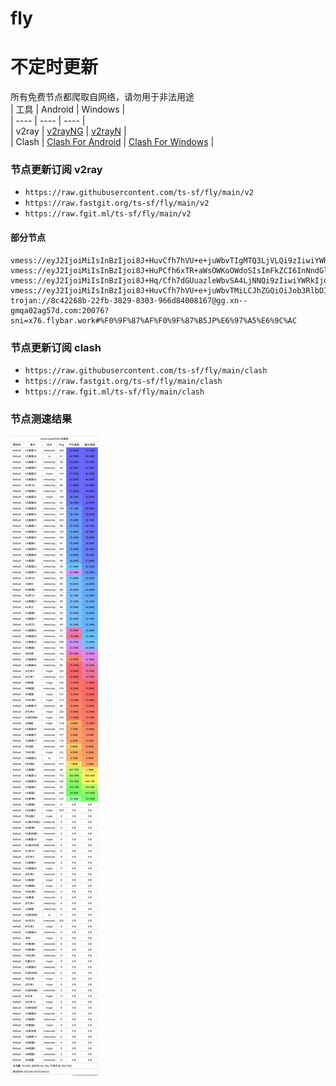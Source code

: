 # fly
# 不定时更新
所有免费节点都爬取自网络，请勿用于非法用途  
|  工具  | Android  | Windows  |  
|  ----  | ----   | ----  |  
| v2ray  | [v2rayNG](https://github.com/2dust/v2rayNG/releases) | [v2rayN](https://github.com/2dust/v2rayN/releases) |  
| Clash  | [Clash For Android](https://github.com/Kr328/ClashForAndroid/releases) | [Clash For Windows](https://github.com/Fndroid/clash_for_windows_pkg/releases) | 
  
### 节点更新订阅  v2ray
- `https://raw.githubusercontent.com/ts-sf/fly/main/v2`  
- `https://raw.fastgit.org/ts-sf/fly/main/v2`  
- `https://raw.fgit.ml/ts-sf/fly/main/v2`  
#### 部分节点  
``` 
vmess://eyJ2IjoiMiIsInBzIjoi8J+HuvCfh7hVU+e+juWbvTIgMTQ3LjVLQi9zIiwiYWRkIjoiMTA0LjMxLjE2LjI4IiwicG9ydCI6IjgwIiwiaWQiOiI1OGZlMTU0Mi01MjkwLTQwYWQtODE1YS03NzcwN2E4MWFmZTUiLCJhaWQiOiIwIiwic2N5IjoiYXV0byIsIm5ldCI6IndzIiwidHlwZSI6Im5vbmUiLCJob3N0IjoiY2E0LnRlaG1lMi5mdW4iLCJwYXRoIjoiL0lPZWJoTE1obDFDVGJGSGJMOTVteWZSWDIiLCJ0bHMiOiIiLCJzbmkiOiIiLCJ0ZXN0X25hbWUiOiJVU+e+juWbvTIifQ==
vmess://eyJ2IjoiMiIsInBzIjoi8J+HuPCfh6xTR+aWsOWKoOWdoSIsImFkZCI6InNndGlwcG9zLjc2ODk4MTAyLnh5eiIsInBvcnQiOiIyMDUyIiwiaWQiOiIwZThmMDg2Ny04NWEwLTM5YWYtYTVlYi0zNjg1ZDI2Zjg0MTMiLCJhaWQiOiIwIiwic2N5IjoiYXV0byIsIm5ldCI6IndzIiwidHlwZSI6Im5vbmUiLCJob3N0Ijoic2d0aXBwb3MuNzY4OTgxMDIueHl6IiwicGF0aCI6Ii9taWFvIiwidGxzIjoiIiwic25pIjoiIiwidGVzdF9uYW1lIjoiU0fmlrDliqDlnaEifQ==
vmess://eyJ2IjoiMiIsInBzIjoi8J+Hq/Cfh7dGUuazleWbvSA4LjNNQi9zIiwiYWRkIjoiTGlsbGUua290aWNrLnNpdGUiLCJwb3J0IjoiNDQzIiwiaWQiOiI2MTQ3RjA2NS05QUMwLTQwODEtQTVBMy1BMkVCNEVCQjg5NTgiLCJhaWQiOiIwIiwic2N5IjoiYXV0byIsIm5ldCI6IndzIiwidHlwZSI6Im5vbmUiLCJob3N0IjoiTGlsbGUua290aWNrLnNpdGUiLCJwYXRoIjoiL3NwZWVkdGVzdCIsInRscyI6InRscyIsInNuaSI6IiIsInRlc3RfbmFtZSI6IkZS5rOV5Zu9In0=
vmess://eyJ2IjoiMiIsInBzIjoi8J+HuvCfh7hVU+e+juWbvTMiLCJhZGQiOiJob3RlbDIuZXhwcmVzc2VkdS5vbmxpbmUiLCJwb3J0IjoiNDQzIiwiaWQiOiI3ZjA2MWQzOS0yNjcwLTQzNTUtODU5MC1mZWYyYWNkOTI3ZWQiLCJhaWQiOiIwIiwic2N5IjoiYXV0byIsIm5ldCI6IndzIiwidHlwZSI6Im5vbmUiLCJob3N0IjoiaG90ZWwyLmV4cHJlc3NlZHUub25saW5lIiwicGF0aCI6Ii85YjA4YzBkNzg5IiwidGxzIjoidGxzIiwic25pIjoiIiwidGVzdF9uYW1lIjoiVVPnvo7lm70zIn0=
trojan://8c42268b-22fb-3829-8303-966d84008167@gg.xn--gmqa02ag57d.com:20076?sni=x76.flybar.work#%F0%9F%87%AF%F0%9F%87%B5JP%E6%97%A5%E6%9C%AC
```
### 节点更新订阅  clash
- `https://raw.githubusercontent.com/ts-sf/fly/main/clash`  
- `https://raw.fastgit.org/ts-sf/fly/main/clash`  
- `https://raw.fgit.ml/ts-sf/fly/main/clash`  

### 节点测速结果
![image](traffic.png)
